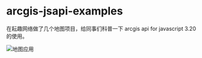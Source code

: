 # arcgis-jsapi-examples
在耘趣网络做了几个地图项目，给同事们科普一下 arcgis api for javascript 3.20的使用。

![地图应用](https://raw.githubusercontent.com/zhuzhiou/arcgis-jsapi-examples/master/screenShot.png)
